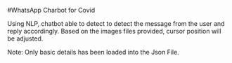#WhatsApp Charbot for Covid

Using NLP, chatbot able to detect to detect the message from the user and reply accordingly.
Based on the images files provided, cursor position will be adjusted.

Note: Only basic details has been loaded into the Json File.
